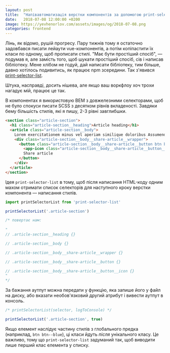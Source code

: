 ```yaml
---
layout: post
title:  "Напівавтоматизація верстки компонентів за допомогою print-selector-list, або як я писав свій перший npm-модуль"
date:   2018-07-08 12:00:00 +0200
image: https://yevhenorlov.com/assets/images/og/2018-07-08.png
categories: frontend
---
```


Лінь, як відомо, рушій прогресу. Пару тижнів тому я остаточно задовбався писати
лейаути vue-компонентів, а потім копіпастити їх класи по одному, щоб прописати
стилі. "Має бути простіший спосіб", — подумав я, але замість того, щоб шукати
простіший спосіб, сів і написав бібліотеку. Мене хлібом не годуй, дай написати
бібліотеку, тим більше, давно хотілось подивитись, як працює npm зсередини. Так
з'явився [print-selector-list](https://www.npmjs.com/package/print-selector-list).

Штука, насправді, досить нішева, але якщо ваш воркфлоу хоч трохи нагадує мій,
працює це так.

В компонентах я використовую BEM з довжелезними селекторами, щоб не було спокуси
писати SCSS з десятком рівнів вкладеності. Завдяки бему більшість стилів, які я пишу, 
2-3 рівні завглибшки. 

```html
<section class="article-section">
  <h1 class="article-section__heading">Article heading</h1>
  <article class="article-section__body">
    Lorem exercitationem minus vel aperiam similique doloribus Assumenda nostrum quasi labore voluptatum veniam esse Exercitationem laborum eaque ex doloremque temporibus delectus Quibusdam voluptatem aut officia ab laudantium, doloribus dolore quod.
    <div class="article-section__body__share-article__wrapper">
      <button class="article-section__body__share-article__button btn btn--main">
        <app-icon class="article-section__body__share-article__button__icon"/>
        Share article
      </button>
    </div>
  </article>
</section>
```

Ідея `print-selector-list` в тому, щоб після написання HTML-коду одним махом
отримати список селекторів для наступного кроку верстки компонента — написання стилів.

```javascript
import printSelectorList from 'print-selector-list'

printSelectorList('.article-section')

/* повертає нам:
 
"
// .article-section__heading {}

// .article-section__body {}

// .article-section__body__share-article__wrapper {}

// .article-section__body__share-article__button {}

// .article-section__body__share-article__button__icon {}
"
*/
```

За бажання аутпут можна передати у функцію, яка запише його у файл на диску, або
вказати необов'язковий другий атрибут і вивести аутпут в консоль.

```javascript
/* printSelectorList(selector, logToConsole) */

printSelectorList('.article-section', true)
```

Якщо елемент наслідує частину стилів з глобального предка (наприклад, `btn
btn--blue`), ці класи йдуть *після* унікального класу. Це важливо, тому що
`print-selector-list` задуманий так, щоб виводити лише перший клас елемента у списку.


